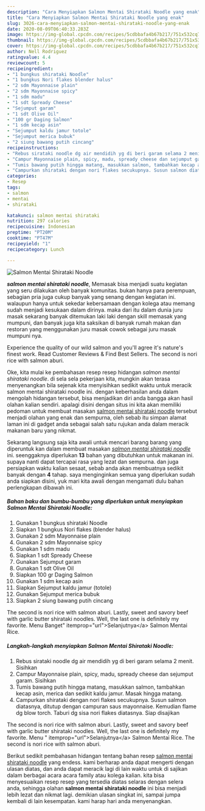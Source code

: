 ```yaml
---
description: "Cara Menyiapkan Salmon Mentai Shirataki Noodle yang enak"
title: "Cara Menyiapkan Salmon Mentai Shirataki Noodle yang enak"
slug: 3026-cara-menyiapkan-salmon-mentai-shirataki-noodle-yang-enak
date: 2020-08-09T06:40:33.283Z
image: https://img-global.cpcdn.com/recipes/5cdbbafa4b67b217/751x532cq70/salmon-mentai-shirataki-noodle-foto-resep-utama.jpg
thumbnail: https://img-global.cpcdn.com/recipes/5cdbbafa4b67b217/751x532cq70/salmon-mentai-shirataki-noodle-foto-resep-utama.jpg
cover: https://img-global.cpcdn.com/recipes/5cdbbafa4b67b217/751x532cq70/salmon-mentai-shirataki-noodle-foto-resep-utama.jpg
author: Nell Rodriguez
ratingvalue: 4.4
reviewcount: 5
recipeingredient:
- "1 bungkus shirataki Noodle"
- "1 bungkus Nori flakes blender halus"
- "2 sdm Mayonnaise plain"
- "2 sdm Mayonnaise spicy"
- "1 sdm madu"
- "1 sdt Spready Cheese"
- "Sejumput garam"
- "1 sdt Olive Oil"
- "100 gr Daging Salmon"
- "1 sdm kecap asin"
- "Sejumput kaldu jamur totole"
- "Sejumput merica bubuk"
- "2 siung bawang putih cincang"
recipeinstructions:
- "Rebus sirataki noodle dg air mendidih yg di beri garam selama 2 menit. Sisihkan"
- "Campur Mayonnaise plain, spicy, madu, spready cheese dan sejumput garam. Sisihkan"
- "Tumis bawang putih hingga matang, masukkan salmon, tambahkan kecap asin, merica dan sedikit kaldu jamur. Masak hingga matang."
- "Campurkan shirataki dengan nori flakes secukupnya. Susun salmon diatasnya, ditutup dengan campuran saus mayonnaise. Kemudian flame dg blow torch. Taburi dg sisa nori flakes diatasnya. Siap disajikan"
categories:
- Resep
tags:
- salmon
- mentai
- shirataki

katakunci: salmon mentai shirataki 
nutrition: 297 calories
recipecuisine: Indonesian
preptime: "PT20M"
cooktime: "PT47M"
recipeyield: "1"
recipecategory: Lunch

---
```



![Salmon Mentai Shirataki Noodle](https://img-global.cpcdn.com/recipes/5cdbbafa4b67b217/751x532cq70/salmon-mentai-shirataki-noodle-foto-resep-utama.jpg)

<b><i>salmon mentai shirataki noodle</i></b>, Memasak bisa menjadi suatu kegiatan yang seru dilakukan oleh banyak komunitas. bukan hanya para perempuan, sebagian pria juga cukup banyak yang senang dengan kegiatan ini. walaupun hanya untuk sekedar kebersamaan dengan kolega atau memang sudah menjadi kesukaan dalam dirinya. maka dari itu dalam dunia juru masak sekarang banyak ditemukan laki laki dengan skill memasak yang mumpuni, dan banyak juga kita saksikan di banyak rumah makan dan restoran yang menggunakan juru masak cowok sebagai juru masak mumpuni nya.

Experience the quality of our wild salmon and you&#39;ll agree it&#39;s nature&#39;s finest work. Read Customer Reviews &amp; Find Best Sellers. The second is nori rice with salmon aburi.

Oke, kita mulai ke pembahasan resep resep hidangan <i>salmon mentai shirataki noodle</i>. di sela sela pekerjaan kita, mungkin akan terasa menyenangkan bila sejenak kita menyisihkan sedikit waktu untuk meracik salmon mentai shirataki noodle ini. dengan keberhasilan anda dalam mengolah hidangan tersebut, bisa menjadikan diri anda bangga akan hasil olahan kalian sendiri. apalagi disini dengan situs ini kita akan memiliki pedoman untuk membuat masakan <u>salmon mentai shirataki noodle</u> tersebut menjadi olahan yang enak dan sempurna, oleh sebab itu simpan alamat laman ini di gadget anda sebagai salah satu rujukan anda dalam meracik makanan baru yang nikmat.


Sekarang langsung saja kita awali untuk mencari barang barang yang diperuntuk kan dalam membuat masakan <u><i>salmon mentai shirataki noodle</i></u> ini. seenggaknya diperlukan <b>13</b> bahan yang dibutuhkan untuk makanan ini. supaya nanti dapat tercapai rasa yang lezat dan sempurna. dan juga persiapkan waktu kalian sesaat, sebab anda akan membuatnya sedikit banyak dengan <b>4</b> tahap. saya menginginkan semua yang diperlukan sudah anda siapkan disini, yuk mari kita awali dengan mengamati dulu bahan perlengkapan dibawah ini.

<!--inarticleads1-->

##### Bahan baku dan bumbu-bumbu yang diperlukan untuk menyiapkan Salmon Mentai Shirataki Noodle:

1. Gunakan 1 bungkus shirataki Noodle
1. Siapkan 1 bungkus Nori flakes (blender halus)
1. Gunakan 2 sdm Mayonnaise plain
1. Gunakan 2 sdm Mayonnaise spicy
1. Gunakan 1 sdm madu
1. Siapkan 1 sdt Spready Cheese
1. Gunakan Sejumput garam
1. Gunakan 1 sdt Olive Oil
1. Siapkan 100 gr Daging Salmon
1. Gunakan 1 sdm kecap asin
1. Siapkan Sejumput kaldu jamur (totole)
1. Gunakan Sejumput merica bubuk
1. Siapkan 2 siung bawang putih cincang


The second is nori rice with salmon aburi. Lastly, sweet and savory beef with garlic butter shirataki noodles. Well, the last one is definitely my favorite. Menu Banget&#34; itemprop=&#34;url&#34;&gt;Selanjutnya&lt;/a&gt; Salmon Mentai Rice. 

<!--inarticleads2-->

##### Langkah-langkah menyiapkan Salmon Mentai Shirataki Noodle:

1. Rebus sirataki noodle dg air mendidih yg di beri garam selama 2 menit. Sisihkan
1. Campur Mayonnaise plain, spicy, madu, spready cheese dan sejumput garam. Sisihkan
1. Tumis bawang putih hingga matang, masukkan salmon, tambahkan kecap asin, merica dan sedikit kaldu jamur. Masak hingga matang.
1. Campurkan shirataki dengan nori flakes secukupnya. Susun salmon diatasnya, ditutup dengan campuran saus mayonnaise. Kemudian flame dg blow torch. Taburi dg sisa nori flakes diatasnya. Siap disajikan


The second is nori rice with salmon aburi. Lastly, sweet and savory beef with garlic butter shirataki noodles. Well, the last one is definitely my favorite. Menu &#34; itemprop=&#34;url&#34;&gt;Selanjutnya&lt;/a&gt; Salmon Mentai Rice. The second is nori rice with salmon aburi. 

Berikut sedikit pembahasan hidangan tentang bahan resep <u>salmon mentai shirataki noodle</u> yang endess. kami berharap anda dapat mengerti dengan ulasan diatas, dan anda dapat meracik lagi di lain waktu untuk di sajikan dalam berbagai acara acara family atau kolega kalian. kita bisa menyesuaikan resep resep yang tersedia diatas selaras dengan selera anda, sehingga olahan <b>salmon mentai shirataki noodle</b> ini bisa menjadi lebih lezat dan nikmat lagi. demikian ulasan singkat ini, sampai jumpa kembali di lain kesempatan. kami harap hari anda menyenangkan.
